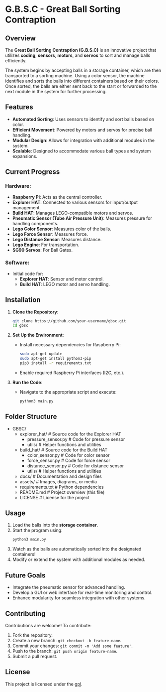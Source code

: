 # G.B.S.C - Great Ball Sorting Contraption

## Overview

The **Great Ball Sorting Contraption (G.B.S.C)** is an innovative project that utilizes **coding**, **sensors**, **motors**, and **servos** to sort and manage balls efficiently. 

The system begins by accepting balls in a storage container, which are then transported to a sorting machine. Using a color sensor, the machine identifies and sorts the balls into different containers based on their colors. Once sorted, the balls are either sent back to the start or forwarded to the next module in the system for further processing.

## Features

- **Automated Sorting**: Uses sensors to identify and sort balls based on color.
- **Efficient Movement**: Powered by motors and servos for precise ball handling.
- **Modular Design**: Allows for integration with additional modules in the system.
- **Scalable**: Designed to accommodate various ball types and system expansions.

## Current Progress

### Hardware:
- **Raspberry Pi**: Acts as the central controller.
- **Explorer HAT**: Connected to various sensors for input/output management.
- **Build HAT**: Manages LEGO-compatible motors and servos.
- **Pneumatic Sensor (Tube Air Pressure Unit)**: Measures pressure for handling components.
- **Lego Color Sensor**: Measures color of the balls.
- **Lego Force Sensor**: Measures force.
- **Lego Distance Sensor**: Measures distance.
- **Lego Engine**: For transportation.
- **SG90 Servos**: For Ball Gates.

### Software:
- Initial code for:
  - **Explorer HAT**: Sensor and motor control.
  - **Build HAT**: LEGO motor and servo handling.

## Installation

1. **Clone the Repository**:
   ```bash
   git clone https://github.com/your-username/gbsc.git
   cd gbsc
   ```

2. **Set Up the Environment**:
   - Install necessary dependencies for Raspberry Pi:
     ```bash
     sudo apt-get update
     sudo apt-get install python3-pip
     pip3 install -r requirements.txt
     ```
   - Enable required Raspberry Pi interfaces (I2C, etc.).

3. **Run the Code**:
   - Navigate to the appropriate script and execute:
     ```bash
     python3 main.py
     ```

## Folder Structure

- GBSC/
  - explorer_hat/             # Source code for the Explorer HAT
    - pressure_sensor.py       # Code for pressure sensor
    - utils/                   # Helper functions and utilities
  - build_hat/                # Source code for the Build HAT
    - color_sensor.py          # Code for color sensor
    - force_sensor.py          # Code for force sensor
    - distance_sensor.py       # Code for distance sensor
    - utils/                   # Helper functions and utilities
  - docs/                     # Documentation and design files
  - assets/                   # Images, diagrams, or media
  - requirements.txt           # Python dependencies
  - README.md                  # Project overview (this file)
  - LICENSE                    # License for the project

## Usage

1. Load the balls into the **storage container**.
2. Start the program using:
   ```bash
   python3 main.py
   ```
3. Watch as the balls are automatically sorted into the designated containers!
4. Modify or extend the system with additional modules as needed.

## Future Goals

- Integrate the pneumatic sensor for advanced handling.
- Develop a GUI or web interface for real-time monitoring and control.
- Enhance modularity for seamless integration with other systems.

## Contributing

Contributions are welcome! To contribute:

1. Fork the repository.
2. Create a new branch: `git checkout -b feature-name`.
3. Commit your changes: `git commit -m 'Add some feature'`.
4. Push to the branch: `git push origin feature-name`.
5. Submit a pull request.

## License

This project is licensed under the [gpl](LICENSE).
